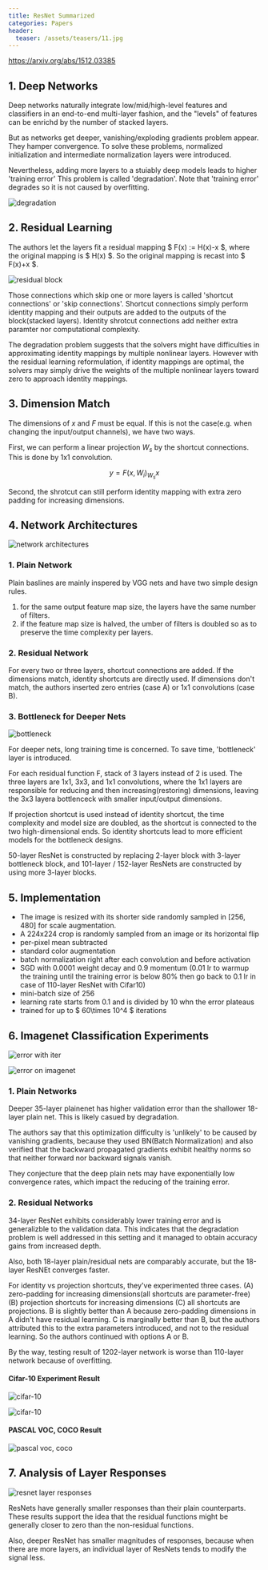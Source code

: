 ```yaml
---
title: ResNet Summarized
categories: Papers
header:
  teaser: /assets/teasers/11.jpg
---
```


https://arxiv.org/abs/1512.03385

## 1. Deep Networks

Deep networks naturally integrate low/mid/high-level features and classifiers in an end-to-end multi-layer fashion, and the "levels" of features can be enrichd by the number of stacked layers.

But as networks get deeper, vanishing/exploding gradients problem appear. They hamper convergence. To solve these problems, normalized initialization and intermediate normalization layers were introduced.

Nevertheless, adding more layers to a stuiably deep models leads to higher 'training error' This problem is called 'degradation'. Note that 'training error' degrades so it is not caused by overfitting.

![degradation](https://lh3.googleusercontent.com/sglPXXO1RztQnIzxcHP4AXb_g52gL4dyZ6aZGgMC7mec11G_NR8He1KsyQjttUrIH_gEMr12TXylMhP5dV159fDk9Stae9l1zYB5mfUBeM4GP_AzFMt-ggQioe4kV3yzLUBAyaajcQ=w2400)

## 2. Residual Learning

The authors let the layers fit a residual mapping $ F(x) := H(x)-x $, where the original mapping is $ H(x) $. So the original mapping is recast into $ F(x)+x $.

![residual block](https://lh3.googleusercontent.com/Fo49ZhHTcfdWzMt9MHbW8bjuHZoMbz1Hu3sUsyHVLtwGG1oNAECpGCCgKk4NFXEYlhjZqmZ1gq7TrUih1G30-_2S2FeSTzEyLb9ljFDZN5ENi1FlVwa4Q3ViMJTFzJ6pfUP3qnUDPA=w2400)

Those connections which skip one or more layers is called 'shortcut connections' or 'skip connections'. Shortcut connections simply perform identity mapping and their outputs are added to the outputs of the block(stacked layers). Identity shrotcut connections add neither extra paramter nor computational complexity.

The degradation problem suggests that the solvers might have difficulties in approximating identity mappings by multiple nonlinear layers. However with the residual learning reformulation, if identity mappings are optimal, the solvers may simply drive the weights of the multiple nonlinear layers toward zero to approach identity mappings.

## 3. Dimension Match

The dimensions of $x$ and $F$ must be equal. If this is not the case(e.g. when changing the input/output channels), we have two ways.

First, we can perform a linear projection $W_s$ by the shortcut connections. This is done by 1x1 convolution.

$$
y = F(x, {W_i}) _ W_sx
$$

Second, the shrotcut can still perform identity mapping with extra zero padding for increasing dimensions.

## 4. Network Architectures

![network architectures](https://lh3.googleusercontent.com/0dkszci27_Rs10qJVHNi0NBV8okLngA6BLHdl4S6U7amRUdGk8o4jpb9OePmsdF29nb4j_JYM-FVIJuMK3w2K1UcQRD_7rHEW9eH9uMDoYG6cTiVf46uTVQ9tKyGZJNw13TxWayKfA=w2400)

### 1. Plain Network

Plain baslines are mainly inspered by VGG nets and have two simple design rules.

1. for the same output feature map size, the layers have the same number of filters.
2. if the feature map size is halved, the umber of filters is doubled so as to preserve the time complexity per layers.

### 2. Residual Network

For every two or three layers, shortcut connections are added. If the dimensions match, identity shortcuts are directly used. If dimensions don't match, the authors inserted zero entries (case A) or 1x1 convolutions (case B).

### 3. Bottleneck for Deeper Nets

![bottleneck](https://lh3.googleusercontent.com/gfWnq9rsw9S4N5huH0AcjqmlVRhm9BnIMApR0zE3bZf3feEg6ZUqSULcfduANCzULrKRUa2c8gXUcBtOP9yO39koqhtwxnFSrM1TkTw_azrXUh_LF4c0DDklN62WLETt_c7VY66p0Q=w2400)

For deeper nets, long training time is concerned. To save time, 'bottleneck' layer is introduced.

For each residual function F, stack of 3 layers instead of 2 is used. The three layers are 1x1, 3x3, and 1x1 convolutions, where the 1x1 layers are responsible for reducing and then increasing(restoring) dimensions, leaving the 3x3 layera bottlenceck with smaller input/output dimensions.

If projection shortcut is used instead of identity shortcut, the time complexity and model size are doubled, as the shortcut is connected to the two high-dimensional ends. So identity shortcuts lead to more efficient models for the bottleneck designs.

50-layer ResNet is constructed by replacing 2-layer block with 3-layer bottleneck block, and 101-layer / 152-layer ResNets are constructed by using more 3-layer blocks.

## 5. Implementation

* The image is resized with its shorter side randomly sampled in [256, 480] for scale augmentation.
* A 224x224 crop is randomly sampled from an image or its horizontal flip
* per-pixel mean subtracted
* standard color augmentation
* batch normalization right after each convolution and before activation
* SGD with 0.0001 weight decay and 0.9 momentum (0.01 lr to warmup the training until the training error is below 80% then go back to 0.1 lr in case of 110-layer ResNet with Cifar10)
* mini-batch size of 256
* learning rate starts from 0.1 and is divided by 10 whn the error plateaus
* trained for up to $ 60\times 10^4 $ iterations

## 6. Imagenet Classification Experiments

![error with iter](https://lh3.googleusercontent.com/Llu8pJY0bIsrLSbQdoKrV0DwUeRgTIAs03Zb4wRJomHCF8BfFn1D5IKv7vDhohuNhvtZ_x5Dh1aBwf5eLfUK8wsVL6PBriMgjpFCBlaFjHaX-e9ydBDxZ-EWPZcDCE9QWbXMSjVxKQ=w2400)

![error on imagenet](https://lh3.googleusercontent.com/fPPtyyu6--9ecFpWyvfv_qIkyntfYD8ekpUOskM3YPWj14y8XcEuGvR4R2JmHr1hTmseGBVdw-155QayBiVdG_Jy4KzONlZ-Ovg0ArOH3Tj_QtTTFIyaY_9ehNQDYFj-ufBmGjxXTg=w2400)

### 1. Plain Networks

Deeper 35-layer plainenet has higher validation error than the shallower 18-layer plain net. This is likely casued by degradation.

The authors say that this optimization difficulty is 'unlikely' to be caused by vanishing gradients, because they used BN(Batch Normalization) and also verified that the backward propagated gradients exhibit healthy norms so that neither forward nor backward signals vanish.

They conjecture that the deep plain nets may have exponentially low convergence rates, which impact the reducing of the training error.

### 2. Residual Networks

34-layer ResNet exhibits considerably lower training error and is generalizble to the validation data. This indicates that the degradation problem is well addressed in this setting and it managed to obtain accuracy gains from increased depth.

Also, both 18-layer plain/residual nets are comparably accurate, but the 18-layer ResNEt converges faster.

For identity vs projection shortcuts, they've experimented three cases. (A) zero-padding for increasing dimensions(all shortcuts are parameter-free) (B) projection shortcuts for increasing dimensions (C) all shortcuts are projections. B is slightly better than A because zero-padding dimensions in A didn't have residual learning. C is marginally better than B, but the authors attributed this to the extra parameters introduced, and not to the residual learning. So the authors continued with options A or B.

By the way, testing result of 1202-layer network is worse than 110-layer network because of overfitting.

#### Cifar-10 Experiment Result

![cifar-10](https://lh3.googleusercontent.com/dVtCGtbN4DZ9YA1I7vJCUGTE_UJzjNeQt-wg__J0k2izK7nqAGZbahiC6J5jBUvKYmk2jFLTRFW3D0qEePobnVcW47kLYKTY8NaHIXsZytME0_fMMy25nlUAqqwFk1NV7eiA5tvEag=w2400)

![cifar-10](https://lh3.googleusercontent.com/dTgK5hIF9NJnAn-Y-3PckLm-yh3JRzGeSabxEx1LsgprULXuTHyZe8A0be7h7htP1JlgsKPBp1Dl3vc6u0jWGS10hL_VCdiOxPze0gQ9TFWAlPexd1x_m-8scUaV0NOFjibbF7rlMQ=w2400)

#### PASCAL VOC, COCO Result

![pascal voc, coco](https://lh3.googleusercontent.com/gFOSLwHWX7RFKQCxeRjBGs_nHCGU5FSpF2s8spLjPHCkk_gIXpdfqcBm0l_8CX-pUDUL1qPcYMp1gD2qnvl66CYT-Zyry2sH_kgo6NBlJn2mJqrmp36SCIqyddhAlpDDj0TuzI60Zg=w2400)

## 7. Analysis of Layer Responses

![resnet layer responses](https://lh3.googleusercontent.com/C_WslHoIKiOH3Iw88Y31nVfVMxsntQ4tvoa_KRYlkNVjO7wtp62r7FouREKOdchOJWkCMca_zFFpeOdTxqnMUa7e0cBQeciaR08qANJLK2GS3MTrLveavUs7mGyXxCae4jJbA1yePw=w2400)

ResNets have generally smaller responses than their plain counterparts. These results support the idea that the residual functions might be generally closer to zero than the non-residual functions.

Also, deeper ResNet has smaller magnitudes of responses, because when there are more layers, an individual layer of ResNets tends to modify the signal less.
